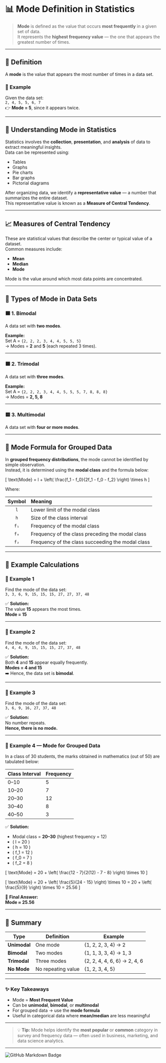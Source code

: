 # 📊 Mode Definition in Statistics

> **Mode** is defined as the value that occurs **most frequently** in a given set of data.  
> It represents the **highest frequency value** — the one that appears the greatest number of times.

---

## 🔹 Definition

A **mode** is the value that appears the most number of times in a data set.

### 🧮 Example
Given the data set:  
`2, 4, 5, 5, 6, 7`  
👉 **Mode = 5**, since it appears twice.

---

## 📘 Understanding Mode in Statistics

Statistics involves the **collection**, **presentation**, and **analysis** of data to extract meaningful insights.  
Data can be represented using:

- Tables  
- Graphs  
- Pie charts  
- Bar graphs  
- Pictorial diagrams  

After organizing data, we identify a **representative value** — a number that summarizes the entire dataset.  
This representative value is known as a **Measure of Central Tendency**.

---

## 📈 Measures of Central Tendency

These are statistical values that describe the center or typical value of a dataset.  
Common measures include:

- **Mean**
- **Median**
- **Mode**

Mode is the value around which most data points are concentrated.

---

## 🔸 Types of Mode in Data Sets

### 🟦 **1. Bimodal**
A data set with **two modes**.  

**Example:**  
Set A = `{2, 2, 2, 3, 4, 4, 5, 5, 5}`  
→ Modes = **2** and **5** (each repeated 3 times).

---

### 🟩 **2. Trimodal**
A data set with **three modes**.  

**Example:**  
Set A = `{2, 2, 2, 3, 4, 4, 5, 5, 5, 7, 8, 8, 8}`  
→ Modes = **2, 5, 8**

---

### 🟨 **3. Multimodal**
A data set with **four or more modes**.

---

## 🧾 Mode Formula for Grouped Data

In **grouped frequency distributions**, the mode cannot be identified by simple observation.  
Instead, it is determined using the **modal class** and the formula below:

\[
\text{Mode} = l + \left( \frac{f_1 - f_0}{2f_1 - f_0 - f_2} \right) \times h
\]

Where:

| Symbol | Meaning |
|:-------:|:--------|
| `l` | Lower limit of the modal class |
| `h` | Size of the class interval |
| `f₁` | Frequency of the modal class |
| `f₀` | Frequency of the class preceding the modal class |
| `f₂` | Frequency of the class succeeding the modal class |

---

## 🧠 Example Calculations

### 🧩 Example 1
Find the mode of the data set:  
`3, 3, 6, 9, 15, 15, 15, 27, 27, 37, 48`

✅ **Solution:**  
The value **15** appears the most times.  
**Mode = 15**

---

### 🧩 Example 2
Find the mode of the data set:  
`4, 4, 4, 9, 15, 15, 15, 27, 37, 48`

✅ **Solution:**  
Both **4** and **15** appear equally frequently.  
**Modes = 4 and 15**  
➡️ Hence, the data set is **bimodal**.

---

### 🧩 Example 3
Find the mode of the data set:  
`3, 6, 9, 16, 27, 37, 48`

✅ **Solution:**  
No number repeats.  
**Hence, there is no mode.**

---

### 🧩 Example 4 — Mode for Grouped Data

In a class of 30 students, the marks obtained in mathematics (out of 50) are tabulated below:

| Class Interval | Frequency |
|----------------|------------|
| 0–10 | 5 |
| 10–20 | 7 |
| 20–30 | 12 |
| 30–40 | 8 |
| 40–50 | 3 |

✅ **Solution:**

- Modal class = **20–30** (highest frequency = 12)  
- \( l = 20 \)  
- \( h = 10 \)  
- \( f_1 = 12 \)  
- \( f_0 = 7 \)  
- \( f_2 = 8 \)

\[
\text{Mode} = 20 + \left( \frac{12 - 7}{2(12) - 7 - 8} \right) \times 10
\]

\[
\text{Mode} = 20 + \left( \frac{5}{24 - 15} \right) \times 10 = 20 + \left( \frac{5}{9} \right) \times 10 = 25.56
\]

📏 **Final Answer:**  
**Mode ≈ 25.56**

---

## 🧾 Summary

| Type | Definition | Example |
|------|-------------|----------|
| **Unimodal** | One mode | {1, 2, 2, 3, 4} → 2 |
| **Bimodal** | Two modes | {1, 1, 3, 3, 4} → 1, 3 |
| **Trimodal** | Three modes | {2, 2, 4, 4, 6, 6} → 2, 4, 6 |
| **No Mode** | No repeating value | {1, 2, 3, 4, 5} |

---

### ✨ Key Takeaways

- Mode = **Most Frequent Value**
- Can be **unimodal**, **bimodal**, or **multimodal**
- For grouped data → use the **mode formula**
- Useful in categorical data where **mean/median** are less meaningful

---

> 💡 **Tip:** Mode helps identify the **most popular** or **common** category in survey and frequency data — often used in business, marketing, and data science analytics.

---

![GitHub Markdown Badge](https://img.shields.io/badge/Markdown-Stylish--GitHub--Note-blue?logo=markdown)
